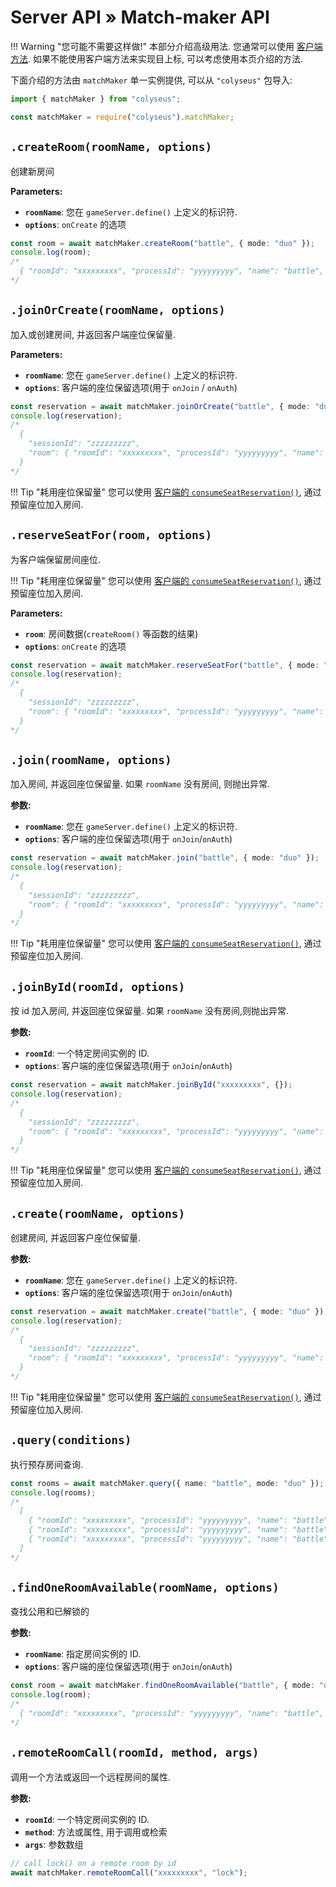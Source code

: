 # Server API &raquo; Match-maker API

!!! Warning "您可能不需要这样做!"
    本部分介绍高级用法. 您通常可以使用 [客户端方法](/client/client/#methods). 如果不能使用客户端方法来实现目上标, 可以考虑使用本页介绍的方法.

下面介绍的方法由 `matchMaker` 单一实例提供, 可以从 `"colyseus"` 包导入:

```typescript fct_label="TypeScript"
import { matchMaker } from "colyseus";
```

```javascript fct_label="JavaScript"
const matchMaker = require("colyseus").matchMaker;
```

## `.createRoom(roomName, options)`
创建新房间

**Parameters:**

- **`roomName`**: 您在 `gameServer.define()` 上定义的标识符.
- **`options`**: `onCreate` 的选项

```typescript
const room = await matchMaker.createRoom("battle", { mode: "duo" });
console.log(room);
/*
  { "roomId": "xxxxxxxxx", "processId": "yyyyyyyyy", "name": "battle", "locked": false }
*/
```

## `.joinOrCreate(roomName, options)`

加入或创建房间, 并返回客户端座位保留量.

**Parameters:**

- **`roomName`**: 您在 `gameServer.define()` 上定义的标识符.
- **`options`**: 客户端的座位保留选项(用于 `onJoin` / `onAuth`)

```typescript
const reservation = await matchMaker.joinOrCreate("battle", { mode: "duo" });
console.log(reservation);
/*
  {
    "sessionId": "zzzzzzzzz",
    "room": { "roomId": "xxxxxxxxx", "processId": "yyyyyyyyy", "name": "battle", "locked": false }
  }
*/
```

!!! Tip "耗用座位保留量"
    您可以使用 [客户端的 `consumeSeatReservation()`](/client/client/#consumeseatreservation-reservation), 通过预留座位加入房间.

## `.reserveSeatFor(room, options)`
为客户端保留房间座位.

!!! Tip "耗用座位保留量"
    您可以使用 [客户端的 `consumeSeatReservation()`](/client/client/#consumeseatreservation-reservation), 通过预留座位加入房间.

**Parameters:**

- **`room`**: 房间数据(`createRoom()` 等函数的结果)
- **`options`**: `onCreate` 的选项

```typescript
const reservation = await matchMaker.reserveSeatFor("battle", { mode: "duo" });
console.log(reservation);
/*
  {
    "sessionId": "zzzzzzzzz",
    "room": { "roomId": "xxxxxxxxx", "processId": "yyyyyyyyy", "name": "battle", "locked": false }
  }
*/
```

## `.join(roomName, options)`
加入房间, 并返回座位保留量. 如果 `roomName` 没有房间, 则抛出异常.

**参数:**

- **`roomName`**: 您在 `gameServer.define()` 上定义的标识符.
- **`options`**: 客户端的座位保留选项(用于 `onJoin`/`onAuth`)

```typescript
const reservation = await matchMaker.join("battle", { mode: "duo" });
console.log(reservation);
/*
  {
    "sessionId": "zzzzzzzzz",
    "room": { "roomId": "xxxxxxxxx", "processId": "yyyyyyyyy", "name": "battle", "locked": false }
  }
*/
```

!!! Tip "耗用座位保留量"
    您可以使用 [客户端的 `consumeSeatReservation()`](/client/client/#consumeseatreservation-reservation), 通过预留座位加入房间.

## `.joinById(roomId, options)`
按 id 加入房间, 并返回座位保留量. 如果 `roomName` 没有房间,则抛出异常.

**参数:**

- **`roomId`**: 一个特定房间实例的 ID.
- **`options`**: 客户端的座位保留选项(用于 `onJoin`/`onAuth`)

```typescript
const reservation = await matchMaker.joinById("xxxxxxxxx", {});
console.log(reservation);
/*
  {
    "sessionId": "zzzzzzzzz",
    "room": { "roomId": "xxxxxxxxx", "processId": "yyyyyyyyy", "name": "battle", "locked": false }
  }
*/
```

!!! Tip "耗用座位保留量"
    您可以使用 [客户端的 `consumeSeatReservation()`](/client/client/#consumeseatreservation-reservation), 通过预留座位加入房间.

## `.create(roomName, options)`
创建房间, 并返回客户座位保留量.

**参数:**

- **`roomName`**: 您在 `gameServer.define()` 上定义的标识符.
- **`options`**: 客户端的座位保留选项(用于 `onJoin`/`onAuth`)

```typescript
const reservation = await matchMaker.create("battle", { mode: "duo" });
console.log(reservation);
/*
  {
    "sessionId": "zzzzzzzzz",
    "room": { "roomId": "xxxxxxxxx", "processId": "yyyyyyyyy", "name": "battle", "locked": false }
  }
*/
```

!!! Tip "耗用座位保留量"
    您可以使用 [客户端的 `consumeSeatReservation()`](/client/client/#consumeseatreservation-reservation), 通过预留座位加入房间.

## `.query(conditions)`
执行预存房间查询.

```typescript
const rooms = await matchMaker.query({ name: "battle", mode: "duo" });
console.log(rooms);
/*
  [
    { "roomId": "xxxxxxxxx", "processId": "yyyyyyyyy", "name": "battle", "locked": false },
    { "roomId": "xxxxxxxxx", "processId": "yyyyyyyyy", "name": "battle", "locked": false },
    { "roomId": "xxxxxxxxx", "processId": "yyyyyyyyy", "name": "battle", "locked": false }
  ]
*/
```

## `.findOneRoomAvailable(roomName, options)`
查找公用和已解锁的

**参数:**

- **`roomName`**: 指定房间实例的 ID.
- **`options`**: 客户端的座位保留选项(用于 `onJoin`/`onAuth`)

```typescript
const room = await matchMaker.findOneRoomAvailable("battle", { mode: "duo" });
console.log(room);
/*
  { "roomId": "xxxxxxxxx", "processId": "yyyyyyyyy", "name": "battle", "locked": false }
*/
```

## `.remoteRoomCall(roomId, method, args)`
调用一个方法或返回一个远程房间的属性.

**参数:**

- **`roomId`**: 一个特定房间实例的 ID.
- **`method`**: 方法或属性, 用于调用或检索
- **`args`**: 参数数组

```typescript
// call lock() on a remote room by id
await matchMaker.remoteRoomCall("xxxxxxxxx", "lock");
```

